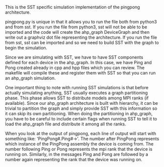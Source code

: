 This is the SST specific simulation implementation of the pingpong architecture.

pingpong.py is unique in that it allows you to run the file both from python3
and from sst. If you run the file from python3, sst will not be able to be imported and
the code will create the ahp_graph DeviceGraph and then write out a graphviz dot file
representing the architecture. If you run the file from sst, sst can be imported and so
we need to build SST with the graph to begin the simulation.

Since we are simulating with SST, we have to have SST components defined for each
device in the ahp_graph. In this case, we have Ping and Pong created already in cpp
and hpp files which you can review. The makefile will compile these and register
them with SST so that you can run an ahp_graph simulation.

One important thing to note with running SST simulations is that before actually
simulating anything, SST usually executes a graph partitioning phase. This phase
allows SST to distribute models among MPI ranks (if available). Since our ahp_graph
architecture is built with hierarchy, it can be trivial to partition the graph and
simply provide SST with this information so it can skip its own partitioning. When
doing the partitioning in ahp_graph, you have to be careful to include certain flags
when running SST to tell it to load the ahp_graph file and distribute it among all the
ranks.

When you look at the output of pingpong, each line of output will start with
something like: 'PingPong#.Ping#->'. The number after PingPong represents which
instance of the PingPong assembly the device is coming from. The number following
Ping or Pong represents the mpi rank that the device is running on. Similarly, in
the messages Ping and Pong are followed by a number again representing the rank
that the device was running on.
